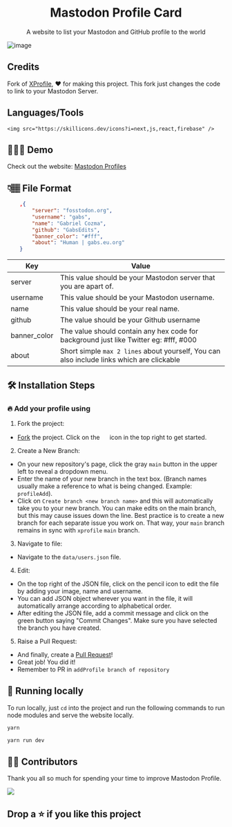<div align="center">
<h1>Mastodon Profile Card</h1>
<p>A website to list your Mastodon and GitHub profile to the world</p>
</div>

![image](https://github.com/GabsEdits/mastodonprofile/assets/110247388/853e36f2-2cbd-4b0e-a744-57f599f1822e)


## Credits
Fork of [XProfile](https://github.com/hellofaizan/xprofile), ❤️ for making this project. This fork just changes the code to link to your Mastodon Server.

## Languages/Tools

    <img src="https://skillicons.dev/icons?i=next,js,react,firebase" />

## 👩🏽‍💻 Demo

Check out the website: [Mastodon Profiles](https://mastodon.gxbs.me)

## 👇🏽 File Format
```json
    ,{
        "server": "fosstodon.org",
        "username": "gabs",
        "name": "Gabriel Cozma",
        "github": "GabsEdits",
        "banner_color": "#fff",
        "about": "Human | gabs.eu.org"
    }
```

| Key  | Value                                                                                  |
| ---- | ------------------------------------------------------------------------------------------------------------------------------------------------------------------------------------------------------------------------------------------------------ |
| server | This value should be your Mastodon server that you are apart of.|
| username | This value should be your Mastodon username.|
| name | This value should be your real name. |
| github | The value should be your Github username                   |
| banner_color | The value should contain any hex code for background just like Twitter eg: #fff, #000   |
| about | Short simple `max 2 lines` about yourself, You can also include links which are clickable   |
    

## 🛠️ Installation Steps

### 🔥 Add your profile using

1. Fork the project:

- [Fork](https://github.com/hellofaizan/mastodonprofile/fork) the project. Click on the <a href="https://github.com/hellofaizan/xprofile/fork"><img src="https://i.imgur.com/G4z1kEe.png" height="15" width="15"></a> icon in the top right to get started.

2. Create a New Branch:

- On your new repository's page, click the gray `main` button in the upper left to reveal a dropdown menu.
- Enter the name of your new branch in the text box. (Branch names usually make a reference to what is being changed. Example: `profileAdd`).
- Click on `Create branch <new branch name>` and this will automatically take you to your new branch. You can make edits on the main branch, but this may cause issues down the line. Best practice is to create a new branch for each separate issue you work on. That way, your `main` branch remains in sync with `xprofile` `main` branch.

3. Navigate to file:

- Navigate to the `data/users.json` file.

4. Edit:

- On the top right of the JSON file, click on the pencil icon to edit the file by adding your image, name and username.
- You can add JSON object wherever you want in the file, it will automatically arrange according to alphabetical order.
- After editing the JSON file, add a commit message and click on the green button saying "Commit Changes". Make sure you have selected the branch you have created.

5. Raise a Pull Request:

- And finally, create a [Pull Request](https://help.github.com/en/github/collaborating-with-issues-and-pull-requests/creating-a-pull-request)!
- Great job! You did it!
- Remember to PR in ```addProfile branch of repository```


## 🚀 Running locally
To run locally, just `cd` into the project and run the following commands to run node modules and serve the website locally.
```bash
yarn
```

```bash
yarn run dev
```

## 💪🏽 Contributors

Thank you all so much for spending your time to improve Mastodon Profile.

<a href="https://github.com/hellofaizan/xprofile/graphs/contributors">
  <img src="https://contrib.rocks/image?repo=gabsedits/mastodonprofile" />
</a>

## Drop a ⭐ if you like this project
